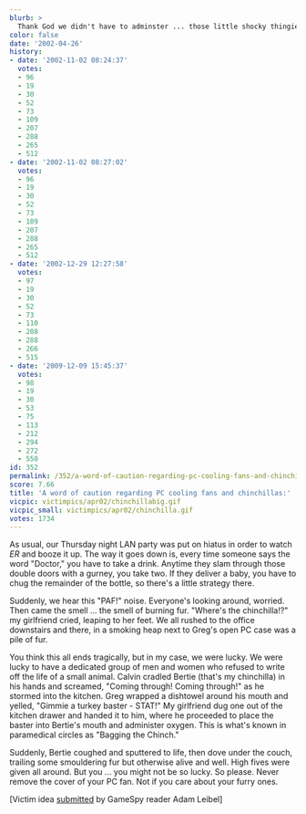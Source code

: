 ```yaml
---
blurb: >
  Thank God we didn't have to adminster ... those little shocky thingiees.
color: false
date: '2002-04-26'
history:
- date: '2002-11-02 08:24:37'
  votes:
  - 96
  - 19
  - 30
  - 52
  - 73
  - 109
  - 207
  - 288
  - 265
  - 512
- date: '2002-11-02 08:27:02'
  votes:
  - 96
  - 19
  - 30
  - 52
  - 73
  - 109
  - 207
  - 288
  - 265
  - 512
- date: '2002-12-29 12:27:58'
  votes:
  - 97
  - 19
  - 30
  - 52
  - 73
  - 110
  - 208
  - 288
  - 266
  - 515
- date: '2009-12-09 15:45:37'
  votes:
  - 98
  - 19
  - 30
  - 53
  - 75
  - 113
  - 212
  - 294
  - 272
  - 550
id: 352
permalink: /352/a-word-of-caution-regarding-pc-cooling-fans-and-chinchillas/
score: 7.66
title: 'A word of caution regarding PC cooling fans and chinchillas:'
vicpic: victimpics/apr02/chinchillabig.gif
vicpic_small: victimpics/apr02/chinchilla.gif
votes: 1734
---
```


As usual, our Thursday night LAN party was put on hiatus in order to
watch *ER* and booze it up. The way it goes down is, every time someone
says the word "Doctor," you have to take a drink. Anytime they slam
through those double doors with a gurney, you take two. If they deliver
a baby, you have to chug the remainder of the bottle, so there's a
little strategy there.

Suddenly, we hear this "PAF!" noise. Everyone's looking around, worried.
Then came the smell ... the smell of burning fur. "Where's the
chinchilla!?" my girlfriend cried, leaping to her feet. We all rushed to
the office downstairs and there, in a smoking heap next to Greg's open
PC case was a pile of fur.

You think this all ends tragically, but in my case, we were lucky. We
were lucky to have a dedicated group of men and women who refused to
write off the life of a small animal. Calvin cradled Bertie (that's my
chinchilla) in his hands and screamed, "Coming through! Coming through!"
as he stormed into the kitchen. Greg wrapped a dishtowel around his
mouth and yelled, "Gimmie a turkey baster - STAT!" My girlfriend dug one
out of the kitchen drawer and handed it to him, where he proceeded to
place the baster into Bertie's mouth and administer oxygen. This is
what's known in paramedical circles as "Bagging the Chinch."

Suddenly, Bertie coughed and sputtered to life, then dove under the
couch, trailing some smouldering fur but otherwise alive and well. High
fives were given all around. But you ... you might not be so lucky. So
please. Never remove the cover of your PC fan. Not if you care about
your furry ones.

\[Victim idea
[submitted](mailto:fargo@gamespy.com;%20hotsoup@gamespy.com) by GameSpy
reader Adam Leibel\]